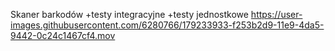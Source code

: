 Skaner barkodów
+testy integracyjne
+testy jednostkowe
https://user-images.githubusercontent.com/6280766/179233933-f253b2d9-11e9-4da5-9442-0c24c1467cf4.mov

